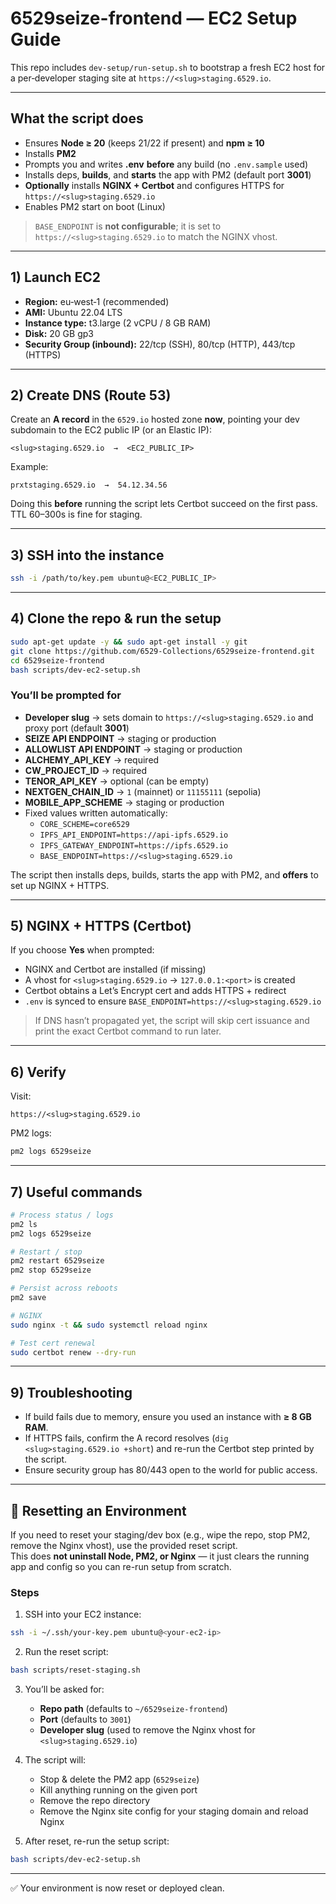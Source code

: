 # 6529seize-frontend — EC2 Setup Guide

This repo includes `dev-setup/run-setup.sh` to bootstrap a fresh EC2 host for a per‑developer staging site at `https://<slug>staging.6529.io`.

---

## What the script does

- Ensures **Node ≥ 20** (keeps 21/22 if present) and **npm ≥ 10**
- Installs **PM2**
- Prompts you and writes **.env** **before** any build (no `.env.sample` used)
- Installs deps, **builds**, and **starts** the app with PM2 (default port **3001**)
- **Optionally** installs **NGINX + Certbot** and configures HTTPS for `https://<slug>staging.6529.io`
- Enables PM2 start on boot (Linux)

> `BASE_ENDPOINT` is **not configurable**; it is set to `https://<slug>staging.6529.io` to match the NGINX vhost.

---

## 1) Launch EC2

- **Region:** eu‑west‑1 (recommended)
- **AMI:** Ubuntu 22.04 LTS
- **Instance type:** t3.large (2 vCPU / 8 GB RAM)
- **Disk:** 20 GB gp3
- **Security Group (inbound):** 22/tcp (SSH), 80/tcp (HTTP), 443/tcp (HTTPS)

---

## 2) Create DNS (Route 53)

Create an **A record** in the `6529.io` hosted zone **now**, pointing your dev subdomain to the EC2 public IP (or an Elastic IP):

```
<slug>staging.6529.io  →  <EC2_PUBLIC_IP>
```

Example:

```
prxtstaging.6529.io  →  54.12.34.56
```

Doing this **before** running the script lets Certbot succeed on the first pass.  
TTL 60–300s is fine for staging.

---

## 3) SSH into the instance

```bash
ssh -i /path/to/key.pem ubuntu@<EC2_PUBLIC_IP>
```

---

## 4) Clone the repo & run the setup

```bash
sudo apt-get update -y && sudo apt-get install -y git
git clone https://github.com/6529-Collections/6529seize-frontend.git
cd 6529seize-frontend
bash scripts/dev-ec2-setup.sh
```

### You’ll be prompted for

- **Developer slug** → sets domain to `https://<slug>staging.6529.io` and proxy port (default **3001**)
- **SEIZE API ENDPOINT** → staging or production
- **ALLOWLIST API ENDPOINT** → staging or production
- **ALCHEMY_API_KEY** → required
- **CW_PROJECT_ID** → required
- **TENOR_API_KEY** → optional (can be empty)
- **NEXTGEN_CHAIN_ID** → `1` (mainnet) or `11155111` (sepolia)
- **MOBILE_APP_SCHEME** → staging or production
- Fixed values written automatically:
  - `CORE_SCHEME=core6529`
  - `IPFS_API_ENDPOINT=https://api-ipfs.6529.io`
  - `IPFS_GATEWAY_ENDPOINT=https://ipfs.6529.io`
  - `BASE_ENDPOINT=https://<slug>staging.6529.io`

The script then installs deps, builds, starts the app with PM2, and **offers** to set up NGINX + HTTPS.

---

## 5) NGINX + HTTPS (Certbot)

If you choose **Yes** when prompted:

- NGINX and Certbot are installed (if missing)
- A vhost for `<slug>staging.6529.io` → `127.0.0.1:<port>` is created
- Certbot obtains a Let’s Encrypt cert and adds HTTPS + redirect
- `.env` is synced to ensure `BASE_ENDPOINT=https://<slug>staging.6529.io`

> If DNS hasn’t propagated yet, the script will skip cert issuance and print the exact Certbot command to run later.

---

## 6) Verify

Visit:

```
https://<slug>staging.6529.io
```

PM2 logs:

```bash
pm2 logs 6529seize
```

---

## 7) Useful commands

```bash
# Process status / logs
pm2 ls
pm2 logs 6529seize

# Restart / stop
pm2 restart 6529seize
pm2 stop 6529seize

# Persist across reboots
pm2 save

# NGINX
sudo nginx -t && sudo systemctl reload nginx

# Test cert renewal
sudo certbot renew --dry-run
```

---

## 9) Troubleshooting

- If build fails due to memory, ensure you used an instance with **≥ 8 GB RAM**.
- If HTTPS fails, confirm the A record resolves (`dig <slug>staging.6529.io +short`) and re-run the Certbot step printed by the script.
- Ensure security group has 80/443 open to the world for public access.

---

## 🔄 Resetting an Environment

If you need to reset your staging/dev box (e.g., wipe the repo, stop PM2, remove the Nginx vhost), use the provided reset script.  
This does **not uninstall Node, PM2, or Nginx** — it just clears the running app and config so you can re-run setup from scratch.

### Steps

1. SSH into your EC2 instance:

```bash
ssh -i ~/.ssh/your-key.pem ubuntu@<your-ec2-ip>
```

2. Run the reset script:

```bash
bash scripts/reset-staging.sh
```

3. You’ll be asked for:

   - **Repo path** (defaults to `~/6529seize-frontend`)
   - **Port** (defaults to `3001`)
   - **Developer slug** (used to remove the Nginx vhost for `<slug>staging.6529.io`)

4. The script will:

   - Stop & delete the PM2 app (`6529seize`)
   - Kill anything running on the given port
   - Remove the repo directory
   - Remove the Nginx site config for your staging domain and reload Nginx

5. After reset, re-run the setup script:

```bash
bash scripts/dev-ec2-setup.sh
```

---

✅ Your environment is now reset or deployed clean.

